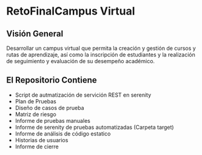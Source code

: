 # RetoFinalCampus Virtual

## Visión General

Desarrollar un campus virtual que permita la creación y gestión de cursos y rutas de aprendizaje, así como la inscripción de estudiantes y la realización de seguimiento y evaluación de su desempeño académico.

## El Repositorio Contiene
- Script de autmatización de servición REST en serenity
- Plan de Pruebas
- Diseño de casos de prueba
- Matriz de riesgo
- Informe de pruebas manuales
- Informe de serenity de pruebas automatizadas (Carpeta target)
- Informe de análisis de código estatico
- Historias de usuarios
- Informe de cierre




